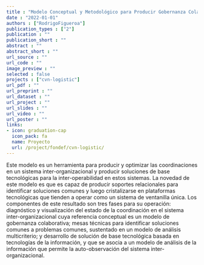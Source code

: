 ```yaml
---
title : "Modelo Conceptual y Metodológico para Producir Gobernanza Colaborativa en Sistemas Inter-organizacionales"
date : "2022-01-01"
authors : ["RodrigoFigueroa"]
publication_types : ["2"]
publication : ""
publication_short : ""
abstract : ""
abstract_short : ""
url_source : ""
url_code : ""
image_preview : ""
selected : false
projects : ["cvn-logistic"]
url_pdf : ""
url_preprint : ""
url_dataset : ""
url_project : ""
url_slides : ""
url_video : ""
url_poster : ""
links:
- icon: graduation-cap 
  icon_pack: fa 
  name: Proyecto 
  url: /project/fondef/cvn-logistic/ 
---
```


Este modelo es un herramienta para producir y optimizar las coordinaciones en un sistema inter-organizacional y producir soluciones de base tecnológicas para la inter-operabilidad en estos sistemas. La novedad de este modelo es que es capaz de producir soportes relacionales para identificar soluciones comunes y luego cristalizarse en plataformas tecnológicas que tienden a operar como un sistema de ventanilla única. Los componentes de este resultado son tres fases para su operación: diagnóstico y visualización del estado de la coordinación en el sistema inter-organizacional cuya referencia conceptual es un modelo de gobernanza colaborativa; mesas técnicas para identificar soluciones comunes a problemas comunes, sustentado en un modelo de análisis multicriterio; y desarrollo de solución de base tecnológica basada en tecnologías de la información, y que se asocia a un modelo de análisis de la información que permite la auto-observación del sistema inter-organizacional.
